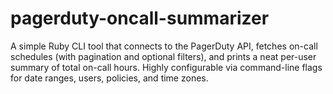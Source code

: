 # pagerduty-oncall-summarizer
A simple Ruby CLI tool that connects to the PagerDuty API, fetches on-call schedules (with pagination and optional filters), and prints a neat per-user summary of total on-call hours. Highly configurable via command-line flags for date ranges, users, policies, and time zones.
